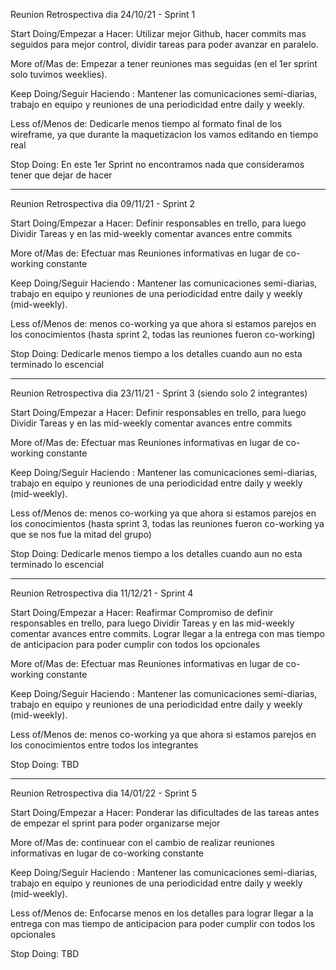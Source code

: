 Reunion Retrospectiva dia 24/10/21 - Sprint 1

Start Doing/Empezar a Hacer:
Utilizar mejor Github, hacer commits mas seguidos para mejor control, dividir tareas para poder avanzar en paralelo.

More of/Mas de:
Empezar a tener reuniones mas seguidas (en el 1er sprint solo tuvimos weeklies).

Keep Doing/Seguir Haciendo :
Mantener las comunicaciones semi-diarias, trabajo en equipo y reuniones de una periodicidad entre daily y weekly.

Less of/Menos de:
Dedicarle menos tiempo al formato final de los wireframe, ya que durante la maquetizacion los vamos editando en tiempo real

Stop Doing:
En este 1er Sprint no encontramos nada que consideramos tener que dejar de hacer

---

Reunion Retrospectiva dia 09/11/21 - Sprint 2

Start Doing/Empezar a Hacer:
Definir responsables en trello, para luego Dividir Tareas y en las mid-weekly comentar avances entre commits

More of/Mas de:
Efectuar mas Reuniones informativas en lugar de co-working constante

Keep Doing/Seguir Haciendo :
Mantener las comunicaciones semi-diarias, trabajo en equipo y reuniones de una periodicidad entre daily y weekly (mid-weekly).

Less of/Menos de:
menos co-working ya que ahora si estamos parejos en los conocimientos (hasta sprint 2, todas las reuniones fueron co-working)

Stop Doing:
Dedicarle menos tiempo a los detalles cuando aun no esta terminado lo escencial

---

Reunion Retrospectiva dia 23/11/21 - Sprint 3 (siendo solo 2 integrantes)

Start Doing/Empezar a Hacer:
Definir responsables en trello, para luego Dividir Tareas y en las mid-weekly comentar avances entre commits

More of/Mas de:
Efectuar mas Reuniones informativas en lugar de co-working constante

Keep Doing/Seguir Haciendo :
Mantener las comunicaciones semi-diarias, trabajo en equipo y reuniones de una periodicidad entre daily y weekly (mid-weekly).

Less of/Menos de:
menos co-working ya que ahora si estamos parejos en los conocimientos (hasta sprint 3, todas las reuniones fueron co-working ya que se nos fue la mitad del grupo)

Stop Doing:
Dedicarle menos tiempo a los detalles cuando aun no esta terminado lo escencial

---

Reunion Retrospectiva dia 11/12/21 - Sprint 4

Start Doing/Empezar a Hacer:
Reafirmar Compromiso de definir responsables en trello, para luego Dividir Tareas y en las mid-weekly comentar avances entre commits. Lograr llegar a la entrega con mas tiempo de anticipacion para poder cumplir con todos los opcionales

More of/Mas de:
Efectuar mas Reuniones informativas en lugar de co-working constante

Keep Doing/Seguir Haciendo :
Mantener las comunicaciones semi-diarias, trabajo en equipo y reuniones de una periodicidad entre daily y weekly (mid-weekly).

Less of/Menos de:
menos co-working ya que ahora si estamos parejos en los conocimientos entre todos los integrantes

Stop Doing:
TBD

---

Reunion Retrospectiva dia 14/01/22 - Sprint 5

Start Doing/Empezar a Hacer:
Ponderar las dificultades de las tareas antes de empezar el sprint para poder organizarse mejor

More of/Mas de:
continuear con el cambio de realizar reuniones informativas en lugar de co-working constante

Keep Doing/Seguir Haciendo :
Mantener las comunicaciones semi-diarias, trabajo en equipo y reuniones de una periodicidad entre daily y weekly (mid-weekly).

Less of/Menos de:
Enfocarse menos en los detalles para lograr llegar a la entrega con mas tiempo de anticipacion para poder cumplir con todos los opcionales

Stop Doing:
TBD
